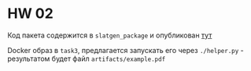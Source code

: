 # HW 02 

Код пакета содержится в `slatgen_package` и опубликован [тут](https://test.pypi.org/project/slatgen/)

Docker образ в `task3`, предлагается запускать его через `./helper.py` - результатом будет файл `artifacts/example.pdf`